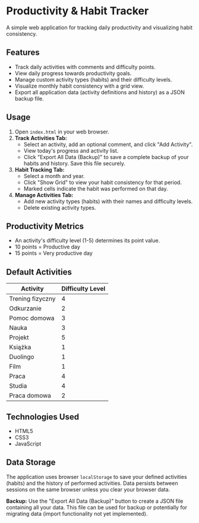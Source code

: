 # Productivity & Habit Tracker

A simple web application for tracking daily productivity and visualizing habit consistency.

## Features

- Track daily activities with comments and difficulty points.
- View daily progress towards productivity goals.
- Manage custom activity types (habits) and their difficulty levels.
- Visualize monthly habit consistency with a grid view.
- Export all application data (activity definitions and history) as a JSON backup file.

## Usage

1. Open `index.html` in your web browser.
2. **Track Activities Tab:**
    - Select an activity, add an optional comment, and click "Add Activity".
    - View today's progress and activity list.
    - Click "Export All Data (Backup)" to save a complete backup of your habits and history. Save this file securely.
3. **Habit Tracking Tab:**
    - Select a month and year.
    - Click "Show Grid" to view your habit consistency for that period.
    - Marked cells indicate the habit was performed on that day.
4. **Manage Activities Tab:**
    - Add new activity types (habits) with their names and difficulty levels.
    - Delete existing activity types.

## Productivity Metrics

- An activity's difficulty level (1-5) determines its point value.
- 10 points = Productive day
- 15 points = Very productive day

## Default Activities

| Activity | Difficulty Level |
|----------|-----------------|
| Trening fizyczny | 4 |
| Odkurzanie | 2 |
| Pomoc domowa | 3 |
| Nauka | 3 |
| Projekt | 5 |
| Książka | 1 |
| Duolingo | 1 |
| Film | 1 |
| Praca | 4 |
| Studia | 4 |
| Praca domowa | 2 |

## Technologies Used

- HTML5
- CSS3
- JavaScript

## Data Storage

The application uses browser `localStorage` to save your defined activities (habits) and the history of performed activities. Data persists between sessions on the same browser unless you clear your browser data.

**Backup:** Use the "Export All Data (Backup)" button to create a JSON file containing all your data. This file can be used for backup or potentially for migrating data (import functionality not yet implemented). 